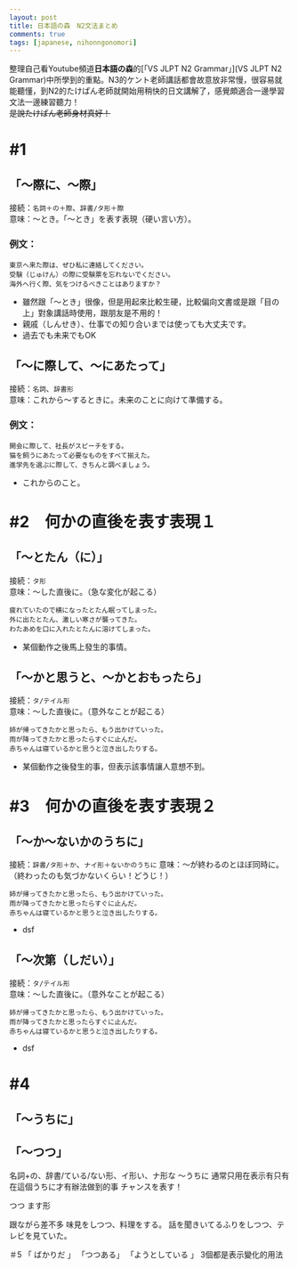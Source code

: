 ```yaml
---
layout: post
title: 日本語の森　N2文法まとめ
comments: true
tags: [japanese, nihonngonomori]
---
```

整理自己看Youtube頻道**日本語の森**的[「VS JLPT N2 Grammar」](VS JLPT N2 Grammar)中所學到的重點。N3的ケント老師講話都會故意放非常慢，很容易就能聽懂，到N2的たけぱん老師就開始用稍快的日文講解了，感覺頗適合一邊學習文法一邊練習聽力！  
~~是說たけぱん老師身材真好！~~
# #1 
## 「〜際に、〜際」
接続：`名詞＋の＋際`、`辞書/タ形＋際`  
意味：〜とき。「～とき」を表す表現（硬い言い方）。
### 例文：
```
東京へ来た際は、ぜひ私に連絡してください。
受験（じゅけん）の際に受験票を忘れないでください。
海外へ行く際、気をつけるべきことはありますか？
```
- 雖然跟「～とき」很像，但是用起來比較生硬，比較偏向文書或是跟「目の上」對象講話時使用，跟朋友是不用的！
- 親戚（しんせき）、仕事での知り合いまでは使っても大丈夫です。
- 過去でも未来でもOK

## 「〜に際して、〜にあたって」
接続：`名詞`、`辞書形`  
意味：これから〜するときに。未来のことに向けて準備する。
### 例文：
```
開会に際して、社長がスピーチをする。
猫を飼うにあたって必要なものをすべて揃えた。
進学先を選ぶに際して、きちんと調べましょう。
```
- これからのこと。

# #2　何かの直後を表す表現１
## 「〜とたん（に）」
接続：`タ形`  
意味：〜した直後に。（急な変化が起こる）
```
疲れていたので横になったとたん眠ってしまった。
外に出たとたん、激しい寒さが襲ってきた。
わたあめを口に入れたとたんに溶けてしまった。
```

- 某個動作之後馬上發生的事情。

## 「〜かと思うと、〜かとおもったら」
接続：`タ/テイル形`  
意味：〜した直後に。（意外なことが起こる）
```
姉が帰ってきたかと思ったら、もう出かけていった。
雨が降ってきたかと思ったらすぐに止んだ。
赤ちゃんは寝ているかと思うと泣き出したりする。
```
- 某個動作之後發生的事，但表示該事情讓人意想不到。

# #3　何かの直後を表す表現２
## 「～か～ないかのうちに」
接続：`辞書/タ形＋か`、`ナイ形＋ないかのうちに`
意味：〜が終わるのとほぼ同時に。（終わったのも気づかないくらい！どうじ！）
```
姉が帰ってきたかと思ったら、もう出かけていった。
雨が降ってきたかと思ったらすぐに止んだ。
赤ちゃんは寝ているかと思うと泣き出したりする。
```
- dsf

## 「〜次第（しだい）」
接続：`タ/テイル形`  
意味：〜した直後に。（意外なことが起こる）
```
姉が帰ってきたかと思ったら、もう出かけていった。
雨が降ってきたかと思ったらすぐに止んだ。
赤ちゃんは寝ているかと思うと泣き出したりする。
```
- dsf
# #4
## 「～うちに」

## 「〜つつ」

名詞+の、辞書/ている/ない形、イ形い、ナ形な
～うちに
通常只用在表示有只有在這個うちに才有辦法做到的事
チャンスを表す！

つつ
ます形

跟ながら差不多
味見をしつつ、料理をする。
話を聞きいてるふりをしつつ、テレビを見ていた。

＃5
「 ばかりだ 」
「つつある」
「ようとしている 」
3個都是表示變化的用法
